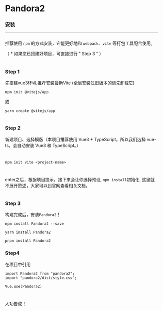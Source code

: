 # Pandora2

### 安装
---
###
### 
推荐使用 `npm` 的方式安装，它能更好地和 `webpack`、`vite` 等打包工具配合使用。

（ * 如果您已搭建好项目，可直接进行 " Step 3 " ）
# 
### Step 1
先搭建vue3环境,推荐安装最新Vite (全局安装过旧版本的请先卸载它)
```
npm init @vitejs/app
```
或
```
yarn create @vitejs/app
```
# 
### Step 2
新建项目、选择模版（本项目推荐使用 Vue3 + TypeScript，所以我们选择 vue-ts，会自动安装 Vue3 和 TypeScript。）
# 
```
npm init vite <project-name>
```
# 
enter之后，根据项目提示，接下来会让你选择预设, `npm install`初始化, 这里就不展开赘述，大家可以到官网查看相关文档。

# 
# 
###  Step 3
构建完成后，安装`Pandora2`！
```
npm install Pandora2 --save

yarn install Pandora2 

pnpm install Pandora2
```

### Step4 

在项目中引用
```
import Pandora2 from "pandora2";
import "pandora2/dist/style.css";

Vue.use(Pandora2)

```

# 
大功告成！